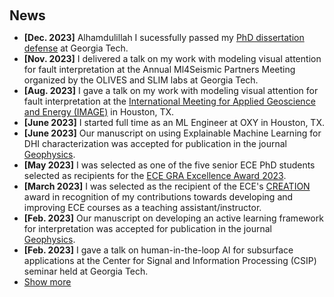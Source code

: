 <h1 id="news"></h1>

<h2 style="margin: 60px 0px 10px;">News</h2>

<ul>
<li><strong>[Dec. 2023]</strong> Alhamdulillah I sucessfully passed my <a href="https://grad.gatech.edu/events/phd-dissertation-defense-ahmad-mustafa">PhD dissertation defense</a> at Georgia Tech.</li>
<li><strong>[Nov. 2023]</strong> I delivered a talk on my work with modeling visual attention for fault interpretation at the Annual Ml4Seismic Partners Meeting 
organized by the OLIVES and SLIM labs at Georgia Tech.</li>
<li><strong>[Aug. 2023]</strong> I gave a talk on my work with modeling visual attention for fault interpretation at the <a href="https://www.imageevent.org/">International Meeting for Applied Geoscience and Energy (IMAGE)</a> in Houston, TX. </li>
<li><strong>[June 2023]</strong> I started full time as an ML Engineer at OXY in Houston, TX.</li>
<li><strong>[June 2023]</strong> Our manuscript on using Explainable Machine Learning for DHI characterization was accepted for publication in the journal <a href="https://library.seg.org/doi/10.1190/geo2022-0594.1">Geophysics</a>.</li>
<li><strong>[May 2023]</strong> I was selected as one of the five senior ECE PhD students selected as recipients for the <a href="https://ece.gatech.edu/news/2023/04/eces-2023-roger-p-webb-awards-celebrates-students-faculty-and-staff">ECE GRA Excellence Award 2023</a>.</li>
<li><strong>[March 2023]</strong> I was selected as the recipient of the ECE's <a href="https://ece.gatech.edu/news/2023/07/new-graduate-fellowships-and-awards-promote-professional-development">CREATION</a> award in recognition of my contributions towards developing and improving ECE courses as a teaching assistant/instructor.</li>
<li><strong>[Feb. 2023]</strong> Our manuscript on developing an active learning framework for interpretation was accepted for publication in the journal <a href="https://library.seg.org/doi/10.1190/geo2022-0353.1">Geophysics</a>.</li>
<li><strong>[Feb. 2023]</strong> I gave a <a hred="https://www.gatech.edu/event/2023/02/10/csip-seminar-enhancing-geophysics-data-interpretation-through-human-loop-framework">talk</a> on human-in-the-loop AI for subsurface applications at the Center for Signal and Information Processing (CSIP) seminar held at Georgia Tech.</li>
  
<li> <a href="javascript:toggle_vis('newsmore')">Show more</a> </li>
<div id="newsmore" style="display:none"> 
  <li><strong>[Dec. 2022]</strong> <a href="https://www.bmvc2023.org">BMVC 2023</a> will be held in Aberdeen, UK, and I will serve as the Website Chair.</li>
  <li><strong>[Nov. 2022]</strong> Our paper about <a href="https://pure.mpg.de/rest/items/item_3478882_1/component/file_3478883/content">class-incremental learning</a> is accepted to <a href="https://aaai.org/Conferences/AAAI-23/">AAAI 2023</a>.</li>
  <li><strong>[Oct. 2022]</strong> I am recognized as a top reviewer for <a href="https://neurips.cc/Conferences/2022/ProgramCommittee">NeurIPS 2022</a>.</li>
  <li><strong>[Aug. 2022]</strong> I will serve as an area chair of <a href="https://aistats.org/aistats2023/">AISTATS 2023</a>.</li>
  <li><strong>[Jun. 2022]</strong> I will serve as a student mentor of <a href="https://sites.google.com/view/cvpr-academy/">the CVPR Academy</a> at <a href="http://cvpr2022.thecvf.com/">CVPR 2022</a>.</li>
  <li><strong>[Jun. 2022]</strong> I will serve as a website chair of <a href="https://bmvc2022.org/people/organisers/">BMVC 2022</a>, along with <a href="https://yashbhalgat.github.io/">Yash Bhalgat</a>.</li>
  <li><strong>[Sep. 2021]</strong> Our paper about <a href="https://openreview.net/pdf?id=BfPzZSype5M">class-incremental learning</a> is accepted to <a href="https://neurips.cc/Conferences/2021">NeurIPS 2021</a>.</li>
  <li><strong>[Mar. 2021]</strong> Our paper about <a href="https://arxiv.org/pdf/2010.05063.pdf">class-incremental learning</a> is accepted to <a href="http://cvpr2021.thecvf.com/">CVPR 2021</a>.</li>
  <li><strong>[Jul. 2020]</strong> Our paper about <a href="https://link.springer.com/content/pdf/10.1007%2F978-3-030-58517-4_24.pdf">few-shot learning</a> is accepted to <a href="https://eccv2020.eu/">ECCV 2020</a>.</li>
  <li><strong>[Feb. 2020]</strong> Our paper about <a href="https://arxiv.org/pdf/2002.10211.pdf">class-incremental learning</a> is accepted to <a href="http://cvpr2020.thecvf.com/">CVPR 2020</a>.</li>
  <li><strong>[Feb. 2020]</strong> We will host the <a href="https://www.acmmmasia.org/2020/committee.html">ACM Multimedia Asia 2020</a> conference in Singapore!</li>
  <li><strong>[Sep. 2019]</strong> Our paper about <a href="https://papers.nips.cc/paper/2019/file/bf25356fd2a6e038f1a3a59c26687e80-Paper.pdf">few-shot learning</a> is accepted to <a href="https://nips.cc/Conferences/2019">NeurIPS 2019</a>.</li>
  <li><strong>[Mar. 2019]</strong> Our paper about <a href="https://openaccess.thecvf.com/content_CVPR_2019/papers/Sun_Meta-Transfer_Learning_for_Few-Shot_Learning_CVPR_2019_paper.pdf">few-shot learning</a> is accepted to <a href="http://cvpr2019.thecvf.com/">CVPR 2019</a>.</li>
</div>

</ul>
